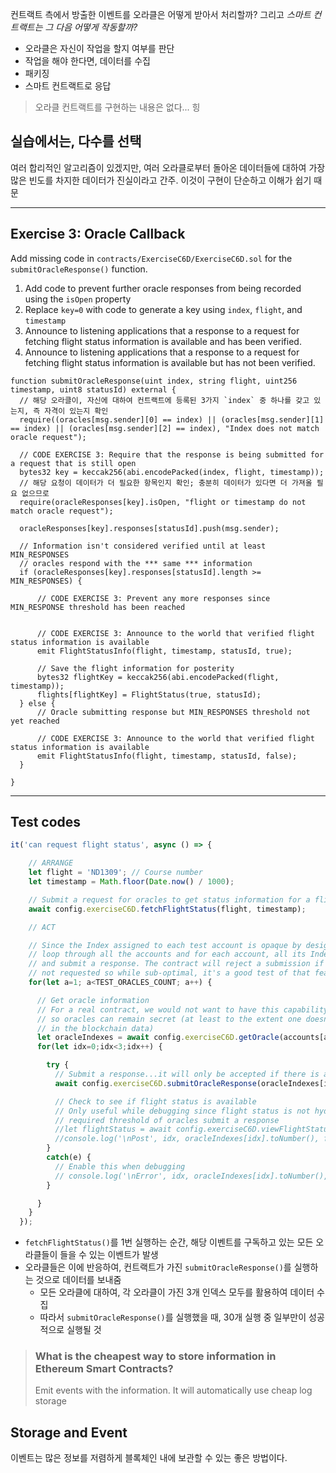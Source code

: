 컨트랙트 측에서 방출한 이벤트를 오라클은 어떻게 받아서 처리할까? 그리고 *스마트 컨트랙트는 그 다음 어떻게 작동할까?*
  - 오라클은 자신이 작업을 할지 여부를 판단
  - 작업을 해야 한다면, 데이터를 수집
  - 패키징
  - 스마트 컨트랙트로 응답

> 오라클 컨트랙트를 구현하는 내용은 없다... 힝

## 실습에서는, 다수를 선택

여러 합리적인 알고리즘이 있겠지만, 여러 오라클로부터 돌아온 데이터들에 대하여 가장 많은 빈도를 차지한 데이터가 진실이라고 간주. 이것이 구현이 단순하고 이해가 쉽기 때문

---

## Exercise 3: Oracle Callback

Add missing code in `contracts/ExerciseC6D/ExerciseC6D.sol` for the `submitOracleResponse()` function.
  1. Add code to prevent further oracle responses from being recorded using the `isOpen` property
  2. Replace `key=0` with code to generate a key using `index`, `flight`, and `timestamp`
  3. Announce to listening applications that a response to a request for fetching flight status information is available and has been verified.
  4. Announce to listening applications that a response to a request for fetching flight status information is available but has not been verified.

```solidity
function submitOracleResponse(uint index, string flight, uint256 timestamp, uint8 statusId) external {
  // 해당 오라클이, 자신에 대하여 컨트랙트에 등록된 3가지 `index` 중 하나를 갖고 있는지, 즉 자격이 있는지 확인
  require((oracles[msg.sender][0] == index) || (oracles[msg.sender][1] == index) || (oracles[msg.sender][2] == index), "Index does not match oracle request");

  // CODE EXERCISE 3: Require that the response is being submitted for a request that is still open
  bytes32 key = keccak256(abi.encodePacked(index, flight, timestamp));
  // 해당 요청이 데이터가 더 필요한 항목인지 확인; 충분히 데이터가 있다면 더 가져올 필요 없으므로
  require(oracleResponses[key].isOpen, "flight or timestamp do not match oracle request");

  oracleResponses[key].responses[statusId].push(msg.sender);

  // Information isn't considered verified until at least MIN_RESPONSES
  // oracles respond with the *** same *** information
  if (oracleResponses[key].responses[statusId].length >= MIN_RESPONSES) {

      // CODE EXERCISE 3: Prevent any more responses since MIN_RESPONSE threshold has been reached


      // CODE EXERCISE 3: Announce to the world that verified flight status information is available
      emit FlightStatusInfo(flight, timestamp, statusId, true);

      // Save the flight information for posterity
      bytes32 flightKey = keccak256(abi.encodePacked(flight, timestamp));
      flights[flightKey] = FlightStatus(true, statusId);
  } else {
      // Oracle submitting response but MIN_RESPONSES threshold not yet reached

      // CODE EXERCISE 3: Announce to the world that verified flight status information is available
      emit FlightStatusInfo(flight, timestamp, statusId, false);
  }

}
```

---

## Test codes

```js
it('can request flight status', async () => {

    // ARRANGE
    let flight = 'ND1309'; // Course number
    let timestamp = Math.floor(Date.now() / 1000);

    // Submit a request for oracles to get status information for a flight
    await config.exerciseC6D.fetchFlightStatus(flight, timestamp);

    // ACT

    // Since the Index assigned to each test account is opaque by design
    // loop through all the accounts and for each account, all its Indexes (indices?)
    // and submit a response. The contract will reject a submission if it was
    // not requested so while sub-optimal, it's a good test of that feature
    for(let a=1; a<TEST_ORACLES_COUNT; a++) {

      // Get oracle information
      // For a real contract, we would not want to have this capability
      // so oracles can remain secret (at least to the extent one doesn't look
      // in the blockchain data)
      let oracleIndexes = await config.exerciseC6D.getOracle(accounts[a]);
      for(let idx=0;idx<3;idx++) {

        try {
          // Submit a response...it will only be accepted if there is an Index match
          await config.exerciseC6D.submitOracleResponse(oracleIndexes[idx], flight, timestamp, 10, { from: accounts[a] });

          // Check to see if flight status is available
          // Only useful while debugging since flight status is not hydrated until a
          // required threshold of oracles submit a response
          //let flightStatus = await config.exerciseC6D.viewFlightStatus(flight, timestamp);
          //console.log('\nPost', idx, oracleIndexes[idx].toNumber(), flight, timestamp, flightStatus);
        }
        catch(e) {
          // Enable this when debugging
          // console.log('\nError', idx, oracleIndexes[idx].toNumber(), flight, timestamp);
        }

      }
    }
  });
```
- `fetchFlightStatus()`를 1번 실행하는 순간, 해당 이벤트를 구독하고 있는 모든 오라클들이 들을 수 있는 이벤트가 발생
- 오라클들은 이에 반응하여, 컨트랙트가 가진 `submitOracleResponse()`를 실행하는 것으로 데이터를 보내줌
  - 모든 오라클에 대하여, 각 오라클이 가진 3개 인덱스 모두를 활용하여 데이터 수집
  - 따라서 `submitOracleResponse()`를 실행했을 때, 30개 실행 중 일부만이 성공적으로 실행될 것

> ### What is the cheapest way to store information in Ethereum Smart Contracts?
> Emit events with the information. It will automatically use cheap log storage

## Storage and Event

이벤트는 많은 정보를 저렴하게 블록체인 내에 보관할 수 있는 좋은 방법이다.
